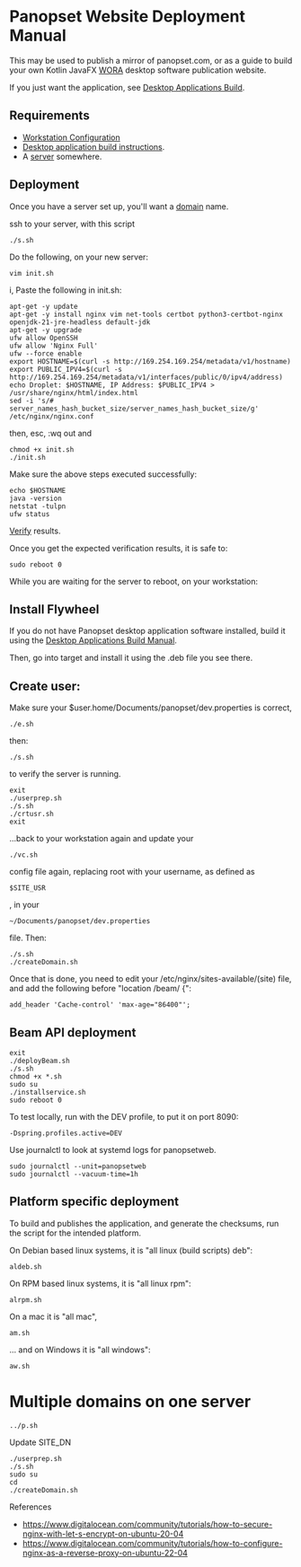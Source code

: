 # Panopset Website Deployment Manual

This may be used to publish a mirror of panopset.com, or as a guide to build your own Kotlin JavaFX
[WORA](https://en.wikipedia.org/wiki/Write_once,_run_anywhere) desktop software publication website.

If you just want the application, see [Desktop Applications Build](build.md).

## Requirements

* [Workstation Configuration](workstation.md)
* [Desktop application build instructions](build.md).
* A [server](server.md) somewhere.


## Deployment

Once you have a server set up, you'll want a [domain](domains.squarspace.com) name.

ssh to your server, with this script

    ./s.sh

Do the following, on your new server:


    vim init.sh


i, Paste the following in init.sh:


    apt-get -y update
    apt-get -y install nginx vim net-tools certbot python3-certbot-nginx openjdk-21-jre-headless default-jdk
    apt-get -y upgrade
    ufw allow OpenSSH
    ufw allow 'Nginx Full'
    ufw --force enable
    export HOSTNAME=$(curl -s http://169.254.169.254/metadata/v1/hostname)
    export PUBLIC_IPV4=$(curl -s http://169.254.169.254/metadata/v1/interfaces/public/0/ipv4/address)
    echo Droplet: $HOSTNAME, IP Address: $PUBLIC_IPV4 > /usr/share/nginx/html/index.html
    sed -i 's/# server_names_hash_bucket_size/server_names_hash_bucket_size/g' /etc/nginx/nginx.conf

then, esc, :wq out and

    chmod +x init.sh
    ./init.sh


Make sure the above steps executed successfully:


    echo $HOSTNAME
    java -version
    netstat -tulpn
    ufw status


[Verify](./verify.md) results.


Once you get the expected verification results, it is safe to:


    sudo reboot 0


While you are waiting for the server to reboot, on your workstation:

## Install Flywheel


If you do not have Panopset desktop application software installed, 
build it using the [Desktop Applications Build Manual](build.md).


Then, go into target and install it using the .deb file you see there.


## Create user:

Make sure your $user.home/Documents/panopset/dev.properties is correct, 

    ./e.sh

then:

    ./s.sh

to verify the server is running.

    exit
    ./userprep.sh
    ./s.sh
    ./crtusr.sh
    exit


...back to your workstation again and update your


    ./vc.sh


config file again, replacing root with your username, as defined as 


    $SITE_USR


, in your 


    ~/Documents/panopset/dev.properties


file. Then:


    ./s.sh
    ./createDomain.sh


Once that is done, you need to edit your /etc/nginx/sites-available/(site) file,
and add the following before "location /beam/ {":


    add_header 'Cache-control' 'max-age="86400"';


## Beam API deployment


    exit
    ./deployBeam.sh
    ./s.sh
    chmod +x *.sh
    sudo su
    ./installservice.sh
    sudo reboot 0

To test locally, run with the DEV profile, to put it on port 8090:


    -Dspring.profiles.active=DEV
	

Use journalctl to look at systemd logs for panopsetweb.


    sudo journalctl --unit=panopsetweb
	sudo journalctl --vacuum-time=1h


## Platform specific deployment

To build and publishes the application, and generate the checksums, 
run the script for the intended platform.

On Debian based linux systems, it is "all linux (build scripts) deb":

    aldeb.sh

On RPM based linux systems, it is "all linux rpm":

    alrpm.sh

On a mac it is "all mac",


    am.sh


... and on Windows it is "all windows":


    aw.sh


# Multiple domains on one server


    ../p.sh


Update SITE_DN


    ./userprep.sh
    ./s.sh
    sudo su
    cd
    ./createDomain.sh



    

References


* https://www.digitalocean.com/community/tutorials/how-to-secure-nginx-with-let-s-encrypt-on-ubuntu-20-04
* https://www.digitalocean.com/community/tutorials/how-to-configure-nginx-as-a-reverse-proxy-on-ubuntu-22-04



